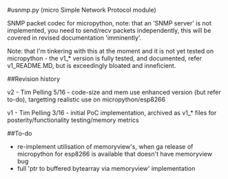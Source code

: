 #usnmp.py (micro Simple Network Protocol module)

SNMP packet codec for micropython, note: that an 'SNMP server' is not implemented, you need to send/recv packets independently, this will be covered in revised documentation 'imminently'.

Note: that I'm tinkering with this at the moment and it is not yet tested on micropython - the v1_* version is fully tested, and documented, refer v1_README.MD, but is exceedingly bloated and inneficient.

##Revision history

v2 - Tim Pelling 5/16 - code-size and mem use enhanced version (but refer to-do), targetting realistic use on micropython/esp8266

v1 - Tim Pelling 3/16 - initial PoC implementation, archived as v1_* files for posterity/functionality testing/memory metrics

##To-do

- re-implement utilisation of memoryview's, when ga release of micropython for esp8266 is available that doesn't have memoryview bug
- full 'ptr to buffered bytearray via memoryview' implementation
